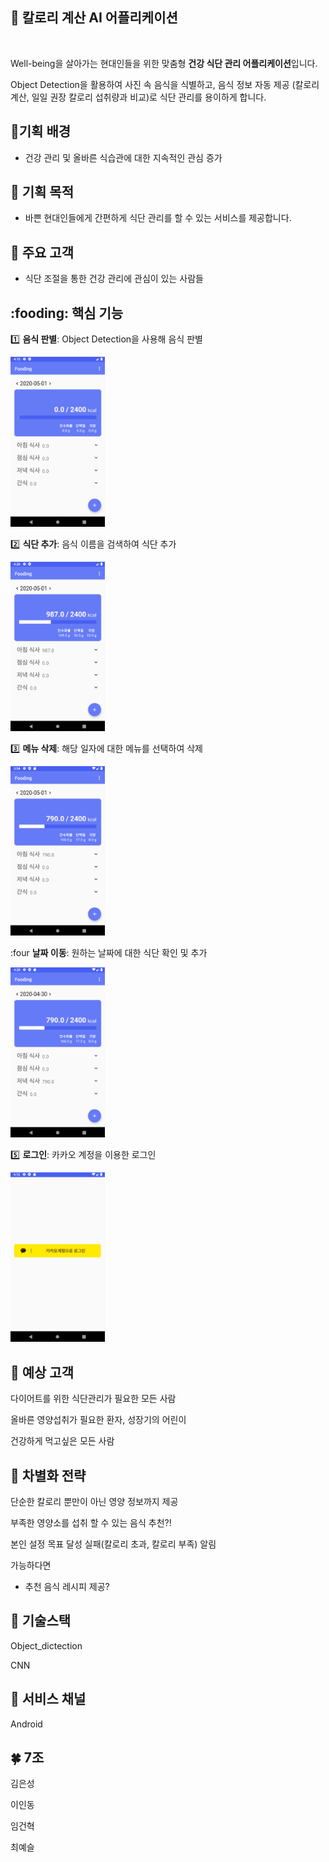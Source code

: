 ## :green_salad: 칼로리 계산 AI 어플리케이션

<br />

Well-being을 살아가는 현대인들을 위한 맞춤형 **건강 식단 관리 어플리케이션**입니다.

Object Detection을 활용하여 사진 속 음식을 식별하고, 음식 정보 자동 제공 (칼로리 계산, 일일 권장 칼로리 섭취량과 비교)로 식단 관리를 용이하게 합니다.




##  :pear: ​기획 배경

- 건강 관리 및 올바른 식습관에 대한 지속적인 관심 증가 



## :orange: ​기획 목적

- 바쁜 현대인들에게 간편하게 식단 관리를 할 수 있는 서비스를 제공합니다.



## :information_desk_person: 주요 고객

- 식단 조절을 통한 건강 관리에 관심이 있는 사람들



## :fooding: 핵심 기능

:one: **음식 판별**: Object Detection을 사용해 음식 판별

<img src="assets/사진 분석.gif" width="30%"/> 



:two: **식단 추가**: 음식 이름을 검색하여 식단 추가


<img src="assets/검색해서 추가.gif" width="30%"/> 


:three: **메뉴 삭제**: 해당 일자에 대한 메뉴를 선택하여 삭제

<img src="assets/메뉴 삭제.gif" width="30%" /> 


:four **날짜 이동**: 원하는 날짜에 대한 식단 확인 및 추가

<img src="assets/날짜 이동.gif" width="30%" /> 


:five: **로그인**: 카카오 계정을 이용한 로그인

<img src="assets/로그인.gif" width="30%" /> 





## :apple: 예상 고객

다이어트를 위한 식단관리가 필요한 모든 사람

올바른 영양섭취가 필요한 환자, 성장기의 어린이

건강하게 먹고싶은 모든 사람





## :banana: 차별화 전략

단순한 칼로리 뿐만이 아닌 영양 정보까지 제공

부족한 영양소를 섭취 할 수 있는 음식 추천?!

본인 설정 목표 달성 실패(칼로리 초과, 칼로리 부족) 알림



가능하다면

- 추천 음식 레시피 제공?





## :pineapple: 기술스택

Object_dictection

CNN



## :strawberry: 서비스 채널

Android



## :four_leaf_clover: 7조

김은성 

이인동

임건혁

최예슬





